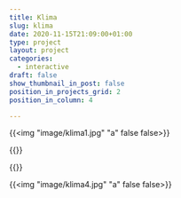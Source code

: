 ```yaml
---
title: Klima 
slug: klima
date: 2020-11-15T21:09:00+01:00
type: project
layout: project
categories:
  - interactive
draft: false
show_thumbnail_in_post: false
position_in_projects_grid: 2
position_in_column: 4

---
```


{{<img "image/klima1.jpg" "a" false false>}}

{{<diptych src1="image/klima2a.jpg" caption1="a" src2="image/klima2b.jpg" caption2="b" render_captions="true">}}

{{<diptych src1="image/klima3a.jpg" caption1="a" src2="image/klima3b.jpg" caption2="b" render_captions="true">}}

{{<img "image/klima4.jpg" "a" false false>}}
